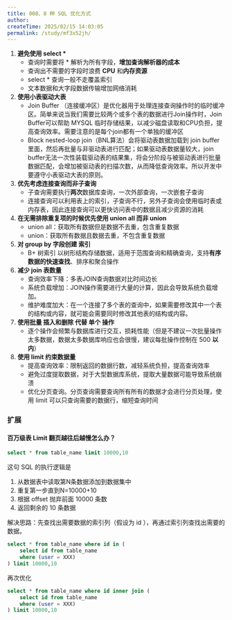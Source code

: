 ```yaml
---
title: 008、8 种 SQL 优化方式
author:
createTime: 2025/02/15 14:03:05
permalink: /study/mf3x52jh/
---
```


1. **避免使用 select \***
   - 查询时需要将 * 解析为所有字段，**增加查询解析器的成本**
   - 查询出不需要的字段时浪费 **CPU** 和**内存资源**
   - select * 查询一般不走覆盖索引
   - 文本数据和大字段数据传输增加网络消耗
2. **使用小表驱动大表**
   - Join Buffer （连接缓冲区）是优化器用于处理连接查询操作时的临时缓冲区。简单来说当我们需要比较两个或多个表的数据进行Join操作时，Join Buffer可以帮助 MYSQL 临时存储结果，以减少磁盘读取和CPU负担，提高查询效率。需要注意的是每个join都有一个单独的缓冲区
   - Block nested-loop join（BNL算法）会将驱动表数据加载到 join buffer 里面，然后再批量与非驱动表进行匹配；如果驱动表数据量较大，join buffer无法一次性装载驱动表的结果集，将会分阶段与被驱动表进行批量数据匹配，会增加被驱动表的扫描次数，从而降低查询效率。所以开发中要遵守小表驱动大表的原则。
3. **优先考虑连接查询而非子查询**
   - 子查询需要执行**两次**数据库查询，一次外部查询，一次嵌套子查询
   - 连接查询可以利用表上的索引，子查询不行，另外子查询会使用临时表或内存表，因此连接查询可以更快访问表中的数据且减少资源的消耗
4. **在无需排除重复项的时候优先使用 union all 而非 union**
   - union all：获取所有数据但是数据不去重，包含重复数据
   - union：获取所有数据且数据去重，不包含重复数据
5. **对 group by 字段创建 索引**
   - B+ 树索引 以树形结构存储数据，适用于范围查询和精确查询，支持**有序数据的快速查找**、排序和聚合操作
6. **减少 join 表数量**
   - 查询效率下降：多表JOIN查询数据对比时间边长
   - 系统负载增加：JOIN操作需要进行大量的计算，因此会导致系统负载增加。
   - 维护难度加大：在一个连接了多个表的查询中，如果需要修改其中一个表的结构或内容，就可能会需要同时修改其他表的结构或内容。
7. **使用批量 插入和删除 代替 单个 操作**
   - 逐个操作会频繁与数据库进行交互，损耗性能（但是不建议一次批量操作太多数据，数据太多数据库响应也会很慢，建议每批操作控制在 500 **以内**）
8. **使用 limit 约束数据量**
   - 提高查询效率：限制返回的数据行数，减轻系统负担，提高查询效率
   - 避免过度提取数据，对于大型数据库系统，提取大量数据可能导致系统崩溃
   - 优化分页查询。分页查询需要查询所有所有的数据才会进行分页处理，使用 limit 可以只查询需要的数据行，缩短查询时间



### **扩展**

#### 百万级表 Limit 翻页越往后越慢怎么办？

``` sql
select * from table_name limit 10000,10
```

这句 SQL 的执行逻辑是

1. 从数据表中读取第N条数据添加到数据集中
2. 重复第一步直到N=10000+10
3. 根据 offset 抛弃前面 10000 条数
4. 返回剩余的 10 条数据

解决思路：先查找出需要数据的索引列（假设为 id ），再通过索引列查找出需要的数据。

```sql
select * from table_name where id in (
	select id from table_name 
    where (user = XXX)
) limit 10000,10
```

再次优化

```sql
select * from table_name where id inner join (
	select id from table_name 
    where (user = XXX)
) limit 10000,10
```

